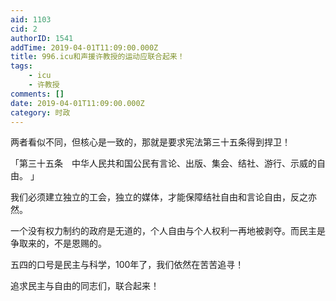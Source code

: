 ```yaml
---
aid: 1103
cid: 2
authorID: 1541
addTime: 2019-04-01T11:09:00.000Z
title: 996.icu和声援许教授的运动应联合起来！
tags:
    - icu
    - 许教授
comments: []
date: 2019-04-01T11:09:00.000Z
category: 时政
---
```


两者看似不同，但核心是一致的，那就是要求宪法第三十五条得到捍卫！

「第三十五条　中华人民共和国公民有言论、出版、集会、结社、游行、示威的自由。 」

我们必须建立独立的工会，独立的媒体，才能保障结社自由和言论自由，反之亦然。

一个没有权力制约的政府是无道的，个人自由与个人权利一再地被剥夺。而民主是争取来的，不是恩赐的。

五四的口号是民主与科学，100年了，我们依然在苦苦追寻！

追求民主与自由的同志们，联合起来！
